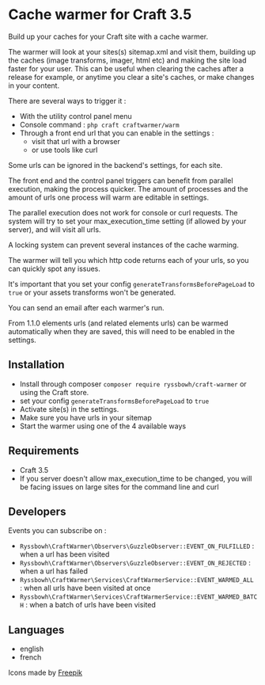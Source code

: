 # Cache warmer for Craft 3.5

Build up your caches for your Craft site with a cache warmer.

The warmer will look at your sites(s) sitemap.xml and visit them, building up the caches (image transforms, imager, html etc) and making the site load faster for your user. This can be useful when clearing the caches after a release for example, or anytime you clear a site's caches, or make changes in your content.

There are several ways to trigger it :
- With the utility control panel menu
- Console command : `php craft craftwarmer/warm`
- Through a front end url that you can enable in the settings :
	- visit that url with a browser
	- or use tools like curl

Some urls can be ignored in the backend's settings, for each site.

The front end and the control panel triggers can benefit from parallel execution, making the process quicker. The amount of processes and the amount of urls one process will warm are editable in settings.

The parallel execution does not work for console or curl requests. The system will try to set your max_execution_time setting (if allowed by your server), and will visit all urls.

A locking system can prevent several instances of the cache warming.

The warmer will tell you which http code returns each of your urls, so you can quickly spot any issues.

It's important that you set your config `generateTransformsBeforePageLoad` to `true` or your assets transforms won't be generated.

You can send an email after each warmer's run.

From 1.1.0 elements urls (and related elements urls) can be warmed automatically when they are saved, this will need to be enabled in the settings.

## Installation

- Install through composer `composer require ryssbowh/craft-warmer` or using the Craft store.
- set your config `generateTransformsBeforePageLoad` to `true`
- Activate site(s) in the settings.
- Make sure you have urls in your sitemap
- Start the warmer using one of the 4 available ways

## Requirements

- Craft 3.5
- If you server doesn't allow max_execution_time to be changed, you will be facing issues on large sites for the command line and curl

## Developers

Events you can subscribe on :
- `Ryssbowh\CraftWarmer\Observers\GuzzleObserver::EVENT_ON_FULFILLED` : when a url has been visited
- `Ryssbowh\CraftWarmer\Observers\GuzzleObserver::EVENT_ON_REJECTED` : when a url has failed
- `Ryssbowh\CraftWarmer\Services\CraftWarmerService::EVENT_WARMED_ALL` : when all urls have been visited at once
- `Ryssbowh\CraftWarmer\Services\CraftWarmerService::EVENT_WARMED_BATCH` : when a batch of urls have been visited

## Languages

- english
- french


Icons made by [Freepik](http://www.freepik.com/)